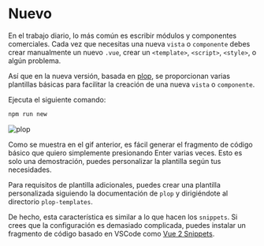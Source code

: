 # Nuevo <Badge text="v4.0.0+"/>

En el trabajo diario, lo más común es escribir módulos y componentes comerciales. Cada vez que necesitas una nueva `vista` o `componente` debes crear manualmente un nuevo `.vue`, crear un `<template>`, `<script>`, `<style>`, o algún problema.

Así que en la nueva versión, basada en [plop](https://github.com/amwmedia/plop), se proporcionan varias plantillas básicas para facilitar la creación de una nueva `vista` o `componente`.

Ejecuta el siguiente comando:

```bash
npm run new
```

![plop](https://gitee.com/panjiachen/gitee-cdn/raw/master/vue-element-admin-site/5f8ea239-aaa5-4e91-9d09-ed56b33a110d.gif)

Como se muestra en el gif anterior, es fácil generar el fragmento de código básico que quiero simplemente presionando Enter varias veces. Esto es solo una demostración, puedes personalizar la plantilla según tus necesidades.

Para requisitos de plantilla adicionales, puedes crear una plantilla personalizada siguiendo la documentación de `plop` y dirigiéndote al directorio `plop-templates`.

De hecho, esta característica es similar a lo que hacen los `snippets`. Si crees que la configuración es demasiado complicada, puedes instalar un fragmento de código basado en VSCode como [Vue 2 Snippets](https://marketplace.visualstudio.com/items?itemName=hollowtree.vue-snippets).
